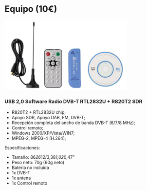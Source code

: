 # Equipo (10€)

<img src="sdr.820T2.png" width="400" />

### USB 2,0 Software Radio DVB-T RTL2832U + R820T2 SDR

- R820T2 + RTL2832U chip;
- Apoyo SDR, Apoyo DAB, FM, DVB-T;
- Recepción completa del ancho de banda DVB-T (6/7/8 MHz);
- Control remoto;
- Windows 2000/XP/Vista/WIN7;
- MPEG-2, MPEG-4 (H.264);

Especificaciones:
- Tamaño: 86*26*12/3,38*1,02*0,47"
- Peso neto: 70g (60g neto)
- Batería no incluida
- 1x DVB-T
- 1x antena
- 1x Control remoto
